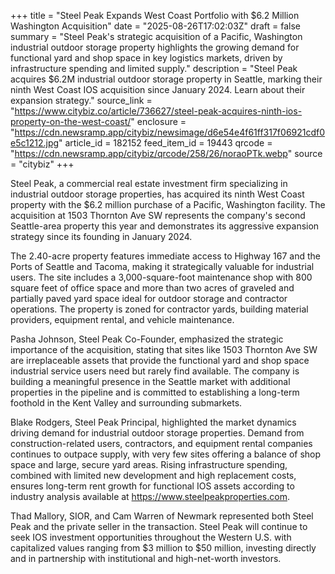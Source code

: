 +++
title = "Steel Peak Expands West Coast Portfolio with $6.2 Million Washington Acquisition"
date = "2025-08-26T17:02:03Z"
draft = false
summary = "Steel Peak's strategic acquisition of a Pacific, Washington industrial outdoor storage property highlights the growing demand for functional yard and shop space in key logistics markets, driven by infrastructure spending and limited supply."
description = "Steel Peak acquires $6.2M industrial outdoor storage property in Seattle, marking their ninth West Coast IOS acquisition since January 2024. Learn about their expansion strategy."
source_link = "https://www.citybiz.co/article/736627/steel-peak-acquires-ninth-ios-property-on-the-west-coast/"
enclosure = "https://cdn.newsramp.app/citybiz/newsimage/d6e54e4f61ff317f06921cdf0e5c1212.jpg"
article_id = 182152
feed_item_id = 19443
qrcode = "https://cdn.newsramp.app/citybiz/qrcode/258/26/noraoPTk.webp"
source = "citybiz"
+++

<p>Steel Peak, a commercial real estate investment firm specializing in industrial outdoor storage properties, has acquired its ninth West Coast property with the $6.2 million purchase of a Pacific, Washington facility. The acquisition at 1503 Thornton Ave SW represents the company's second Seattle-area property this year and demonstrates its aggressive expansion strategy since its founding in January 2024.</p><p>The 2.40-acre property features immediate access to Highway 167 and the Ports of Seattle and Tacoma, making it strategically valuable for industrial users. The site includes a 3,000-square-foot maintenance shop with 800 square feet of office space and more than two acres of graveled and partially paved yard space ideal for outdoor storage and contractor operations. The property is zoned for contractor yards, building material providers, equipment rental, and vehicle maintenance.</p><p>Pasha Johnson, Steel Peak Co-Founder, emphasized the strategic importance of the acquisition, stating that sites like 1503 Thornton Ave SW are irreplaceable assets that provide the functional yard and shop space industrial service users need but rarely find available. The company is building a meaningful presence in the Seattle market with additional properties in the pipeline and is committed to establishing a long-term foothold in the Kent Valley and surrounding submarkets.</p><p>Blake Rodgers, Steel Peak Principal, highlighted the market dynamics driving demand for industrial outdoor storage properties. Demand from construction-related users, contractors, and equipment rental companies continues to outpace supply, with very few sites offering a balance of shop space and large, secure yard areas. Rising infrastructure spending, combined with limited new development and high replacement costs, ensures long-term rent growth for functional IOS assets according to industry analysis available at <a href="https://www.steelpeakproperties.com" rel="nofollow" target="_blank">https://www.steelpeakproperties.com</a>.</p><p>Thad Mallory, SIOR, and Cam Warren of Newmark represented both Steel Peak and the private seller in the transaction. Steel Peak will continue to seek IOS investment opportunities throughout the Western U.S. with capitalized values ranging from $3 million to $50 million, investing directly and in partnership with institutional and high-net-worth investors.</p>